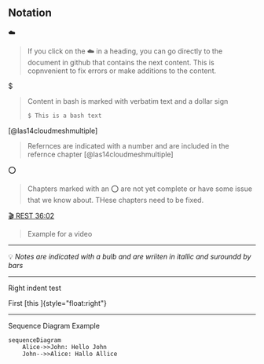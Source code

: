 ## Notation

:cloud:

> If you click on the :cloud: in a heading, you can go directly to the document in github that contains the next content. This is copnvenient to fix errors or make additions to the content.

$

> Content in bash is marked with verbatim text and a dollar sign
>
>  ```bash
>  $ This is a bash text
>  ```

[@las14cloudmeshmultiple]

> Refernces are indicated with a number and are included in the
> refernce chapter [@las14cloudmeshmultiple]


:o:

> Chapters marked with an :o: are not yet complete or have some issue
> that we know about. THese chapters need to be fixed.


[:clapper: REST 36:02](https://youtu.be/xjFuA6q5N_U)

> Example for a video



---

:bulb: *Notes are indicated with a bulb and are wriiten in itallic and suroundd by bars* 

---

Right indent test

First [this ]{style="float:right"}

---

Sequence Diagram Example

~~~mermaid
sequenceDiagram
    Alice->>John: Hello John
    John-->>Alice: Hallo Allice
~~~
